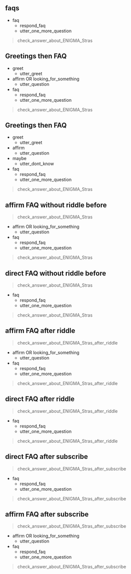 ## faqs
* faq
  - respond_faq
  - utter_one_more_question
> check_answer_about_ENIGMA_Stras

## Greetings then FAQ
* greet
  - utter_greet
* affirm OR looking_for_something
  - utter_question
* faq
  - respond_faq
  - utter_one_more_question
> check_answer_about_ENIGMA_Stras

## Greetings then FAQ
* greet
  - utter_greet
* affirm
  - utter_question
* maybe
  - utter_dont_know
* faq
  - respond_faq
  - utter_one_more_question
> check_answer_about_ENIGMA_Stras

## affirm FAQ without riddle before
> check_answer_about_ENIGMA_Stras
* affirm OR looking_for_something
  - utter_question
* faq
  - respond_faq
  - utter_one_more_question
> check_answer_about_ENIGMA_Stras

## direct FAQ without riddle before
> check_answer_about_ENIGMA_Stras
* faq
  - respond_faq
  - utter_one_more_question
> check_answer_about_ENIGMA_Stras

## affirm FAQ after riddle
> check_answer_about_ENIGMA_Stras_after_riddle
* affirm OR looking_for_something
  - utter_question
* faq
  - respond_faq
  - utter_one_more_question
> check_answer_about_ENIGMA_Stras_after_riddle

## direct FAQ after riddle
> check_answer_about_ENIGMA_Stras_after_riddle
* faq
  - respond_faq
  - utter_one_more_question
> check_answer_about_ENIGMA_Stras_after_riddle

## direct FAQ after subscribe
> check_answer_about_ENIGMA_Stras_after_subscribe
* faq
  - respond_faq
  - utter_one_more_question
> check_answer_about_ENIGMA_Stras_after_subscribe

## affirm FAQ after subscribe
> check_answer_about_ENIGMA_Stras_after_subscribe
* affirm OR looking_for_something
  - utter_question
* faq
  - respond_faq
  - utter_one_more_question
> check_answer_about_ENIGMA_Stras_after_subscribe
